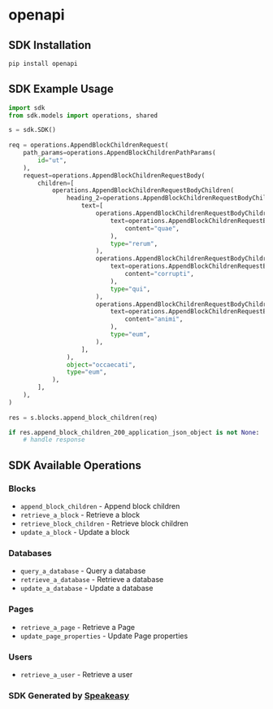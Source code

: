 # openapi

<!-- Start SDK Installation -->
## SDK Installation

```bash
pip install openapi
```
<!-- End SDK Installation -->

<!-- Start SDK Example Usage -->
## SDK Example Usage

```python
import sdk
from sdk.models import operations, shared

s = sdk.SDK()
    
req = operations.AppendBlockChildrenRequest(
    path_params=operations.AppendBlockChildrenPathParams(
        id="ut",
    ),
    request=operations.AppendBlockChildrenRequestBody(
        children=[
            operations.AppendBlockChildrenRequestBodyChildren(
                heading_2=operations.AppendBlockChildrenRequestBodyChildrenHeading2(
                    text=[
                        operations.AppendBlockChildrenRequestBodyChildrenHeading2Text(
                            text=operations.AppendBlockChildrenRequestBodyChildrenHeading2TextText(
                                content="quae",
                            ),
                            type="rerum",
                        ),
                        operations.AppendBlockChildrenRequestBodyChildrenHeading2Text(
                            text=operations.AppendBlockChildrenRequestBodyChildrenHeading2TextText(
                                content="corrupti",
                            ),
                            type="qui",
                        ),
                        operations.AppendBlockChildrenRequestBodyChildrenHeading2Text(
                            text=operations.AppendBlockChildrenRequestBodyChildrenHeading2TextText(
                                content="animi",
                            ),
                            type="eum",
                        ),
                    ],
                ),
                object="occaecati",
                type="eum",
            ),
        ],
    ),
)
    
res = s.blocks.append_block_children(req)

if res.append_block_children_200_application_json_object is not None:
    # handle response
```
<!-- End SDK Example Usage -->

<!-- Start SDK Available Operations -->
## SDK Available Operations

### Blocks

* `append_block_children` - Append block children
* `retrieve_a_block` - Retrieve a block
* `retrieve_block_children` - Retrieve block children
* `update_a_block` - Update a block

### Databases

* `query_a_database` - Query a database
* `retrieve_a_database` - Retrieve a database
* `update_a_database` - Update a database

### Pages

* `retrieve_a_page` - Retrieve a Page
* `update_page_properties` - Update Page properties 

### Users

* `retrieve_a_user` - Retrieve a user

<!-- End SDK Available Operations -->

### SDK Generated by [Speakeasy](https://docs.speakeasyapi.dev/docs/using-speakeasy/client-sdks)
